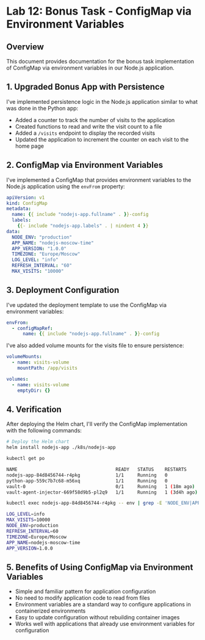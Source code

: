 # Lab 12: Bonus Task - ConfigMap via Environment Variables

## Overview

This document provides documentation for the bonus task implementation of ConfigMap via environment variables in our Node.js application.

## 1. Upgraded Bonus App with Persistence

I've implemented persistence logic in the Node.js application similar to what was done in the Python app:

- Added a counter to track the number of visits to the application
- Created functions to read and write the visit count to a file
- Added a `/visits` endpoint to display the recorded visits
- Updated the application to increment the counter on each visit to the home page

## 2. ConfigMap via Environment Variables

I've implemented a ConfigMap that provides environment variables to the Node.js application using the `envFrom` property:

```yaml
apiVersion: v1
kind: ConfigMap
metadata:
  name: {{ include "nodejs-app.fullname" . }}-config
  labels:
    {{- include "nodejs-app.labels" . | nindent 4 }}
data:
  NODE_ENV: "production"
  APP_NAME: "nodejs-moscow-time"
  APP_VERSION: "1.0.0"
  TIMEZONE: "Europe/Moscow"
  LOG_LEVEL: "info"
  REFRESH_INTERVAL: "60"
  MAX_VISITS: "10000"
```

## 3. Deployment Configuration

I've updated the deployment template to use the ConfigMap via environment variables:

```yaml
envFrom:
  - configMapRef:
      name: {{ include "nodejs-app.fullname" . }}-config
```

I've also added volume mounts for the visits file to ensure persistence:

```yaml
volumeMounts:
  - name: visits-volume
    mountPath: /app/visits

volumes:
  - name: visits-volume
    emptyDir: {}
```

## 4. Verification

After deploying the Helm chart, I'll verify the ConfigMap implementation with the following commands:

```bash
# Deploy the Helm chart
helm install nodejs-app ./k8s/nodejs-app

kubectl get po

NAME                                    READY   STATUS    RESTARTS       AGE
nodejs-app-84d8456744-r4pkg             1/1     Running   0              3m42s
python-app-559c7b7c68-m56xq             1/1     Running   0              7m31s
vault-0                                 0/1     Running   1 (18m ago)    3d22h
vault-agent-injector-669f58d9b5-pl2q9   1/1     Running   1 (3d4h ago)   3d22h

kubectl exec nodejs-app-84d8456744-r4pkg -- env | grep -E 'NODE_ENV|APP_NAME|APP_VERSION|TIMEZONE|LOG_LEVEL|REFRESH_INTERVAL|MAX_VISITS'

LOG_LEVEL=info
MAX_VISITS=10000
NODE_ENV=production
REFRESH_INTERVAL=60
TIMEZONE=Europe/Moscow
APP_NAME=nodejs-moscow-time
APP_VERSION=1.0.0
```

## 5. Benefits of Using ConfigMap via Environment Variables

- Simple and familiar pattern for application configuration
- No need to modify application code to read from files
- Environment variables are a standard way to configure applications in containerized environments
- Easy to update configuration without rebuilding container images
- Works well with applications that already use environment variables for configuration

